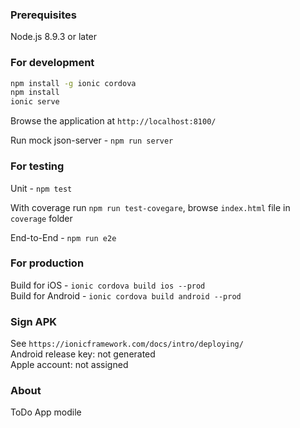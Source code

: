 ### Prerequisites
Node.js 8.9.3 or later

### For development
```bash
npm install -g ionic cordova
npm install
ionic serve
```
Browse the application at `http://localhost:8100/`       

Run mock json-server - `npm run server`     

### For testing 

Unit - `npm test`     

With coverage run `npm run test-covegare`, browse `index.html` file in `coverage` folder     

End-to-End - `npm run e2e`   

### For production

Build for iOS - `ionic cordova build ios --prod`         
Build for Android - `ionic cordova build android --prod`         

### Sign APK
See `https://ionicframework.com/docs/intro/deploying/`       
Android release key: not generated        
Apple account: not assigned           

### About    
ToDo App modile